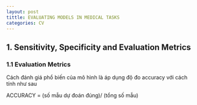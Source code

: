 ```yaml
---
layout: post
tittle: EVALUATING MODELS IN MEDICAL TASKS
categories: CV
---
```

## 1. Sensitivity, Specificity and Evaluation Metrics

### 1.1 Evaluation Metrics

Cách đánh giá phổ biến của mô hình là áp dụng độ đo accuracy với cách tính như sau

ACCURACY = (số mẫu dự đoán đúng)/ (tổng số mẫu)